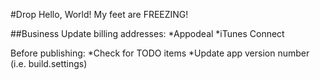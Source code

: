 #Drop
Hello, World!
My feet are FREEZING!

##Business
Update billing addresses:
*Appodeal
*iTunes Connect

Before publishing:
*Check for TODO items
*Update app version number (i.e. build.settings)